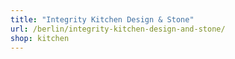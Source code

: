 ```yaml
---
title: "Integrity Kitchen Design & Stone"
url: /berlin/integrity-kitchen-design-and-stone/
shop: kitchen
---
```

